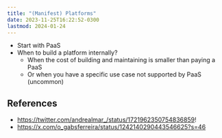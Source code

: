 ```yaml
---
title: "(Manifest) Platforms"
date: 2023-11-25T16:22:52-0300
lastmod: 2024-01-24
---
```

- Start with PaaS
- When to build a platform internally?
	- When the cost of building and maintaining is smaller than paying a PaaS
	- Or when you have a specific use case not supported by PaaS (uncommon)
## References
- https://twitter.com/andrealmar_/status/1721962350754836859!
- https://x.com/o_gabsferreira/status/1242140290443546625?s=46